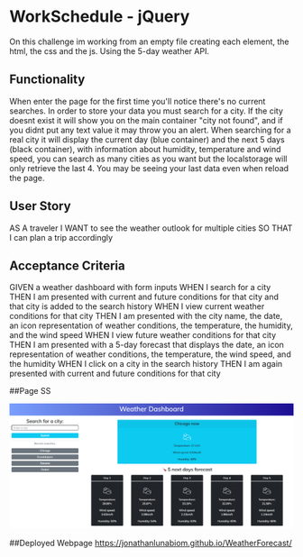# WorkSchedule - jQuery
On this challenge im working from an empty file creating each element, the html, the css and the js. Using the 5-day weather API.

## Functionality

When enter the page for the first time you'll notice there's no current searches. In order to store your data you must search for a city. If the city doesnt exist it will show you on the main container "city not found", and if you didnt put any text value it may throw you an alert.
When searching for a real city it will display the current day (blue container) and the next 5 days (black container), with information about humidity, temperature and wind speed, you can search as many cities as you want but the localstorage will only retrieve the last 4. You may be seeing your last data even when reload the page. 


## User Story

AS A traveler
I WANT to see the weather outlook for multiple cities
SO THAT I can plan a trip accordingly

## Acceptance Criteria

GIVEN a weather dashboard with form inputs
WHEN I search for a city
THEN I am presented with current and future conditions for that city and that city is added to the search history
WHEN I view current weather conditions for that city
THEN I am presented with the city name, the date, an icon representation of weather conditions, the temperature, the humidity, and the wind speed
WHEN I view future weather conditions for that city
THEN I am presented with a 5-day forecast that displays the date, an icon representation of weather conditions, the temperature, the wind speed, and the humidity
WHEN I click on a city in the search history
THEN I am again presented with current and future conditions for that city

##Page SS

<img width="518" alt="WeatherF.png" src="WeatherF.png">

##Deployed Webpage
https://jonathanlunabiom.github.io/WeatherForecast/
